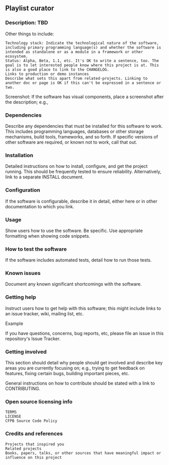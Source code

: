 
## Playlist curator

### Description: TBD

Other things to include:

    Technology stack: Indicate the technological nature of the software, including primary programming language(s) and whether the software is intended as standalone or as a module in a framework or other ecosystem.
    Status: Alpha, Beta, 1.1, etc. It's OK to write a sentence, too. The goal is to let interested people know where this project is at. This is also a good place to link to the CHANGELOG.
    Links to production or demo instances
    Describe what sets this apart from related-projects. Linking to another doc or page is OK if this can't be expressed in a sentence or two.

Screenshot: If the software has visual components, place a screenshot after the description; e.g.,

### Dependencies

Describe any dependencies that must be installed for this software to work. This includes programming languages, databases or other storage mechanisms, build tools, frameworks, and so forth. If specific versions of other software are required, or known not to work, call that out.
### Installation

Detailed instructions on how to install, configure, and get the project running. This should be frequently tested to ensure reliability. Alternatively, link to a separate INSTALL document.
### Configuration

If the software is configurable, describe it in detail, either here or in other documentation to which you link.
### Usage

Show users how to use the software. Be specific. Use appropriate formatting when showing code snippets.
### How to test the software

If the software includes automated tests, detail how to run those tests.
### Known issues

Document any known significant shortcomings with the software.
### Getting help

Instruct users how to get help with this software; this might include links to an issue tracker, wiki, mailing list, etc.

Example

If you have questions, concerns, bug reports, etc, please file an issue in this repository's Issue Tracker.
### Getting involved

This section should detail why people should get involved and describe key areas you are currently focusing on; e.g., trying to get feedback on features, fixing certain bugs, building important pieces, etc.

General instructions on how to contribute should be stated with a link to CONTRIBUTING.
### Open source licensing info

    TERMS
    LICENSE
    CFPB Source Code Policy

### Credits and references

    Projects that inspired you
    Related projects
    Books, papers, talks, or other sources that have meaningful impact or influence on this project
